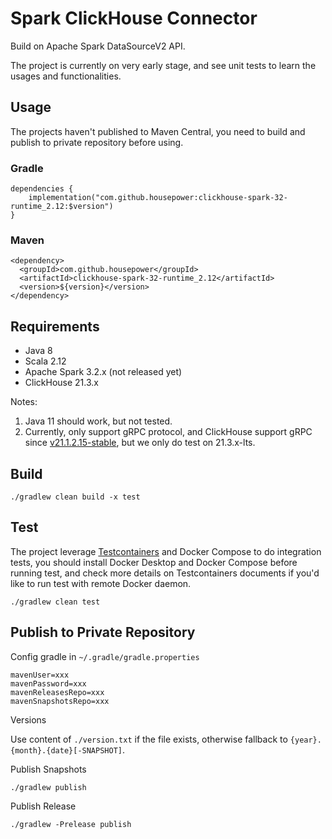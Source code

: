 Spark ClickHouse Connector
===

Build on Apache Spark DataSourceV2 API.

The project is currently on very early stage, and see unit tests to learn the usages and functionalities.

## Usage

The projects haven't published to Maven Central, you need to build and publish to private repository before using.

### Gradle

```
dependencies {
    implementation("com.github.housepower:clickhouse-spark-32-runtime_2.12:$version")
}
```

### Maven
```
<dependency>
  <groupId>com.github.housepower</groupId>
  <artifactId>clickhouse-spark-32-runtime_2.12</artifactId>
  <version>${version}</version>
</dependency>
```

## Requirements

- Java 8
- Scala 2.12
- Apache Spark 3.2.x (not released yet)
- ClickHouse 21.3.x

Notes:
1. Java 11 should work, but not tested.
2. Currently, only support gRPC protocol, and ClickHouse support gRPC since 
   [v21.1.2.15-stable](https://github.com/ClickHouse/ClickHouse/blob/master/CHANGELOG.md#clickhouse-release-v211215-stable-2021-01-18),
   but we only do test on 21.3.x-lts.

## Build

`./gradlew clean build -x test`

## Test

The project leverage [Testcontainers](https://www.testcontainers.org/) and Docker Compose to do integration tests, 
you should install Docker Desktop and Docker Compose before running test, and check more details on Testcontainers 
documents if you'd like to run test with remote Docker daemon.

`./gradlew clean test`

## Publish to Private Repository

Config gradle in `~/.gradle/gradle.properties`

```
mavenUser=xxx
mavenPassword=xxx
mavenReleasesRepo=xxx
mavenSnapshotsRepo=xxx
```

Versions

Use content of `./version.txt` if the file exists, otherwise fallback to `{year}.{month}.{date}[-SNAPSHOT]`.

Publish Snapshots

`./gradlew publish`

Publish Release

`./gradlew -Prelease publish`
